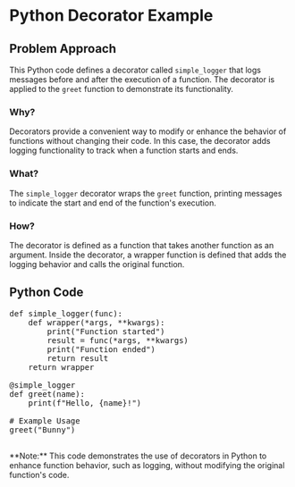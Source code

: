 # Python Decorator Example

<div class="content">

## Problem Approach

This Python code defines a decorator called `simple_logger` that logs messages before and after the execution of a function. The decorator is applied to the `greet` function to demonstrate its functionality.

### Why?

Decorators provide a convenient way to modify or enhance the behavior of functions without changing their code. In this case, the decorator adds logging functionality to track when a function starts and ends.

### What?

The `simple_logger` decorator wraps the `greet` function, printing messages to indicate the start and end of the function's execution.

### How?

The decorator is defined as a function that takes another function as an argument. Inside the decorator, a wrapper function is defined that adds the logging behavior and calls the original function.

</div>

## Python Code

<pre>def simple_logger(func):
    def wrapper(*args, **kwargs):
        print("Function started")
        result = func(*args, **kwargs)
        print("Function ended")
        return result
    return wrapper

@simple_logger
def greet(name):
    print(f"Hello, {name}!")

# Example Usage
greet("Bunny")
    </pre>

<div class="note">**Note:** This code demonstrates the use of decorators in Python to enhance function behavior, such as logging, without modifying the original function's code.</div>
